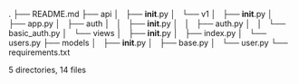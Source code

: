 .
├── README.md
├── api
│   ├── __init__.py
│   └── v1
│       ├── __init__.py
│       ├── app.py
│       ├── auth
│       │   ├── __init__.py
│       │   ├── auth.py
│       │   └── basic_auth.py
│       └── views
│           ├── __init__.py
│           ├── index.py
│           └── users.py
├── models
│   ├── __init__.py
│   ├── base.py
│   └── user.py
└── requirements.txt

5 directories, 14 files
